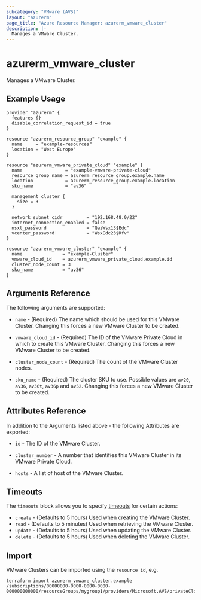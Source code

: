 ```yaml
---
subcategory: "VMware (AVS)"
layout: "azurerm"
page_title: "Azure Resource Manager: azurerm_vmware_cluster"
description: |-
  Manages a VMware Cluster.
---
```


# azurerm_vmware_cluster

Manages a VMware Cluster.

## Example Usage

```hcl
provider "azurerm" {
  features {}
  disable_correlation_request_id = true
}

resource "azurerm_resource_group" "example" {
  name     = "example-resources"
  location = "West Europe"
}

resource "azurerm_vmware_private_cloud" "example" {
  name                = "example-vmware-private-cloud"
  resource_group_name = azurerm_resource_group.example.name
  location            = azurerm_resource_group.example.location
  sku_name            = "av36"

  management_cluster {
    size = 3
  }

  network_subnet_cidr         = "192.168.48.0/22"
  internet_connection_enabled = false
  nsxt_password               = "QazWsx13$Edc"
  vcenter_password            = "WsxEdc23$Rfv"
}

resource "azurerm_vmware_cluster" "example" {
  name               = "example-Cluster"
  vmware_cloud_id    = azurerm_vmware_private_cloud.example.id
  cluster_node_count = 3
  sku_name           = "av36"
}
```

## Arguments Reference

The following arguments are supported:

* `name` - (Required) The name which should be used for this VMware Cluster. Changing this forces a new VMware Cluster to be created.

* `vmware_cloud_id` - (Required) The ID of the VMware Private Cloud in which to create this VMware Cluster. Changing this forces a new VMware Cluster to be created.

* `cluster_node_count` - (Required) The count of the VMware Cluster nodes.

* `sku_name` - (Required) The cluster SKU to use. Possible values are `av20`, `av36`, `av36t`, `av36p` and `av52`. Changing this forces a new VMware Cluster to be created.

## Attributes Reference

In addition to the Arguments listed above - the following Attributes are exported:

* `id` - The ID of the VMware Cluster.

* `cluster_number` - A number that identifies this VMware Cluster in its VMware Private Cloud.

* `hosts` - A list of host of the VMware Cluster.

## Timeouts

The `timeouts` block allows you to specify [timeouts](https://www.terraform.io/language/resources/syntax#operation-timeouts) for certain actions:

* `create` - (Defaults to 5 hours) Used when creating the VMware Cluster.
* `read` - (Defaults to 5 minutes) Used when retrieving the VMware Cluster.
* `update` - (Defaults to 5 hours) Used when updating the VMware Cluster.
* `delete` - (Defaults to 5 hours) Used when deleting the VMware Cluster.

## Import

VMware Clusters can be imported using the `resource id`, e.g.

```shell
terraform import azurerm_vmware_cluster.example /subscriptions/00000000-0000-0000-0000-000000000000/resourceGroups/mygroup1/providers/Microsoft.AVS/privateClouds/privateCloud1/clusters/cluster1
```
